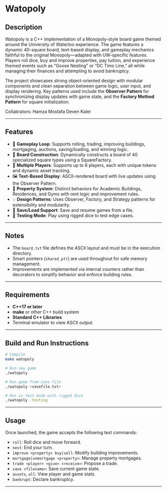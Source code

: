 # Watopoly

## Description

Watopoly is a C++ implementation of a Monopoly-style board game themed around the University of Waterloo experience. The game features a dynamic 40-square board, text-based display, and gameplay mechanics faithful to the original Monopoly—adapted with UW-specific features. Players roll dice, buy and improve properties, pay tuition, and experience themed events such as “Goose Nesting” or “DC Tims Line,” all while managing their finances and attempting to avoid bankruptcy.

The project showcases strong object-oriented design with modular components and clean separation between game logic, user input, and display rendering. Key patterns used include the **Observer Pattern** for synchronizing display updates with game state, and the **Factory Method Pattern** for square initialization.

Collabrators: Hamza Mostafa Deven Kaler

---

## Features

* 🎲 **Gameplay Loop**: Supports rolling, trading, improving buildings, mortgaging, auctions, saving/loading, and winning logic.
* 🧱 **Board Construction**: Dynamically constructs a board of 40 specialized square types using a SquareFactory.
* 👥 **Multiple Players**: Supports up to 6 players, each with unique tokens and dynamic asset tracking.
* 🖼️ **Text-Based Display**: ASCII-rendered board with live updates using the Observer Pattern.
* 🏫 **Property System**: Distinct behaviors for Academic Buildings, Residences, and Gyms with rent logic and improvement rules.
* 💡 **Design Patterns**: Uses Observer, Factory, and Strategy patterns for extensibility and modularity.
* 💾 **Save/Load Support**: Save and resume games from a file.
* 🧪 **Testing Mode**: Play using rigged dice to test edge cases.

---

## Notes

* The `board.txt` file defines the ASCII layout and must be in the execution directory.
* Smart pointers (`shared_ptr`) are used throughout for safe memory management.
* Improvements are implemented via internal counters rather than decorators to simplify behavior and enforce building rules.

---

## Requirements

* **C++17 or later**
* **make** or other C++ build system
* **Standard C++ Libraries**
* Terminal emulator to view ASCII output

---

## Build and Run Instructions

```bash
# Compile
make watopoly

# Run new game
./watopoly

# Run game from save file
./watopoly <savefile.txt>

# Run in test mode with rigged dice
./watopoly -testing
```

---

## Usage

Once launched, the game accepts the following text commands:

* `roll`: Roll dice and move forward.
* `next`: End your turn.
* `improve <property> buy|sell`: Modify building improvements.
* `mortgage|unmortgage <property>`: Manage property mortgages.
* `trade <player> <give> <receive>`: Propose a trade.
* `save <filename>`: Save current game state.
* `assets`, `all`: View player and game stats.
* `bankrupt`: Declare bankruptcy.

---
